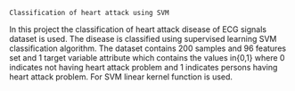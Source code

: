 	Classification of heart attack using SVM
  
In this project the classification of heart attack disease of ECG signals dataset is used. The disease is classified using supervised learning SVM classification algorithm. The dataset contains 200 samples and 96 features set and 1 target variable attribute which contains the values in{0,1} where 0 indicates not having heart attack problem and 1 indicates persons having heart attack problem. For SVM linear kernel function is used.
